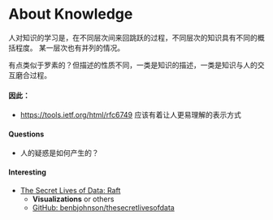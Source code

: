 About Knowledge
==============

人对知识的学习是，在不同层次间来回跳跃的过程，不同层次的知识具有不同的概括程度。
某一层次也有并列的情况。

有点类似于罗素的？但描述的性质不同，一类是知识的描述，一类是知识与人的交互磨合过程。


#### 因此：

+ <https://tools.ietf.org/html/rfc6749> 应该有着让人更易理解的表示方式


#### Questions

+ 人的疑惑是如何产生的？


#### Interesting

+ [The Secret Lives of Data: Raft](http://thesecretlivesofdata.com/raft/)
	+ **Visualizations** or others
	+ [GitHub: benbjohnson/thesecretlivesofdata](https://github.com/benbjohnson/thesecretlivesofdata)
